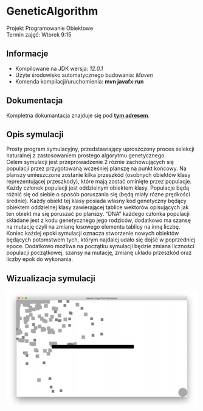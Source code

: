 # GeneticAlgorithm

Projekt Programowanie Obiektowe  
Termin zajęć: Wtorek 9:15 


## Informacje 
- Kompilowane na JDK wersja: *12.0.1*
- Użyte środowisko automatycznego budowania: *Maven*
- Komenda kompilacji/uruchomienia: **mvn javafx:run**


## Dokumentacja
Kompletna dokumantacja znajduje się pod [**tym adresem**](http://ultux.github.io/GeneticAlgorithm/redirect.html).


## Opis symulacji
Prosty program symulacyjny, przedstawiający uproszczony proces selekcji
naturalnej z zastosowaniem prostego algorytmu genetycznego.  
Celem symulacji jest przeprowadzenie 2 róznie zachowujących się populacji przez
przygotowaną wcześniej planszę na punkt końcowy. Na planszy umieszczone
zostanie kilka przeszkód (osobnych obiektów klasy reprezentującej
przeszkody), które mają zostać ominięte przez populacje. Każdy członek
populacji jest oddzielnym obiektem klasy. Populacje będą różnić się od siebie
o sposób poruszania się (będą miały rózne prędkości średnie). Każdy obiekt
tej klasy posiada własny kod genetyczny będący obiektem oddzielnej klasy
zawierającej tablice wektorów opisujących jak ten obiekt ma się poruszać po
planszy. “DNA” każdego członka populacji składane jest z kodu genetycznego
jego rodziców, dodatkowo ma szansę na mutację czyli na zmianę losowego
elementu tablicy na inną liczbę. Koniec każdej epoki symulacji oznacza
stworzenie nowych obiektów będących potomstwem tych, którym najdalej
udało się dojść w poprzedniej epoce. Dodatkowo możliwa na początku
symulacji będzie zmiana liczności populacji początkowej, szansy na mutację,
zmianę układu przeszkód oraz liczby epok do wykonania.


## Wizualizacja symulacji
![Podgląd](https://raw.githubusercontent.com/ULTUX/GeneticAlgorithm/master/wizualizacja.png)
